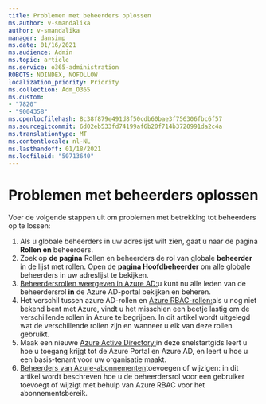 ```yaml
---
title: Problemen met beheerders oplossen
ms.author: v-smandalika
author: v-smandalika
manager: dansimp
ms.date: 01/16/2021
ms.audience: Admin
ms.topic: article
ms.service: o365-administration
ROBOTS: NOINDEX, NOFOLLOW
localization_priority: Priority
ms.collection: Adm_O365
ms.custom:
- "7820"
- "9004358"
ms.openlocfilehash: 8c38f879e491d8f50cdb60bae3f756306fbc6f57
ms.sourcegitcommit: 6d02eb533fd74199af6b20f714b3720991da2c4a
ms.translationtype: MT
ms.contentlocale: nl-NL
ms.lasthandoff: 01/18/2021
ms.locfileid: "50713640"
---
```

# <a name="troubleshoot-administrator-issues"></a>Problemen met beheerders oplossen

Voer de volgende stappen uit om problemen met betrekking tot beheerders op te lossen:

1. Als u globale beheerders in uw adreslijst wilt zien, gaat u naar de pagina **Rollen en** beheerders.
2. Zoek op **de pagina** Rollen en beheerders de rol van globale **beheerder** in de lijst met rollen. Open de **pagina Hoofdbeheerder** om alle globale beheerders in uw adreslijst te bekijken.
3. [Beheerdersrollen weergeven in Azure AD:](https://docs.microsoft.com/azure/active-directory/roles/manage-roles-portal)u kunt nu alle leden van de beheerdersrol **in** de Azure AD-portal bekijken en beheren.
4. Het verschil tussen azure AD-rollen en [Azure RBAC-rollen:](https://docs.microsoft.com/azure/role-based-access-control/rbac-and-directory-admin-roles)als u nog niet bekend bent met Azure, vindt u het misschien een beetje lastig om de verschillende rollen in Azure te begrijpen. In dit artikel wordt uitgelegd wat de verschillende rollen zijn en wanneer u elk van deze rollen gebruikt.
5. Maak een nieuwe [Azure Active Directory:](https://docs.microsoft.com/azure/active-directory/fundamentals/active-directory-access-create-new-tenant)in deze snelstartgids leert u hoe u toegang krijgt tot de Azure Portal en Azure AD, en leert u hoe u een basis-tenant voor uw organisatie maakt.
6. [Beheerders van Azure-abonnementen](https://docs.microsoft.com/azure/cost-management-billing/manage/add-change-subscription-administrator)toevoegen of wijzigen: in dit artikel wordt beschreven hoe u de beheerdersrol voor een gebruiker toevoegt of wijzigt met behulp van Azure RBAC voor het abonnementsbereik.
